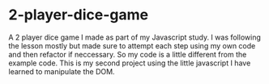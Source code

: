 # 2-player-dice-game
A 2 player dice game I made as part of my Javascript study. I was following the lesson mostly but made sure to attempt each step using my own code and then refactor if neccessary. So my code is a little different from the example code. This is my second project using the little javascript I have learned to manipulate the DOM.
